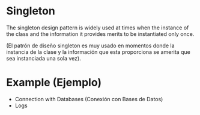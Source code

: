 # Singleton 

The singleton design pattern is widely used at times when the instance of the class and the information it provides merits to be instantiated only once.

(El patrón de diseño singleton es muy usado en momentos donde la instancia de la clase y la información que esta proporciona se amerita que sea instanciada una sola vez). 


# Example (Ejemplo)

* Connection with Databases (Conexión con Bases de Datos)
* Logs
